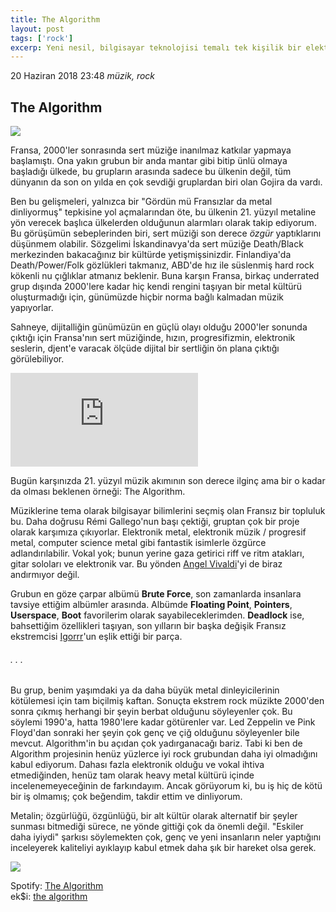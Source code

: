 ```yaml
---
title: The Algorithm
layout: post
tags: ['rock']
excerp: Yeni nesil, bilgisayar teknolojisi temalı tek kişilik bir elektronik/metal projesi.
---
```


20 Haziran 2018 23:48 *müzik, rock*

## The Algorithm

![](https://upload.wikimedia.org/wikipedia/commons/thumb/4/4a/The_Algorithm.jpg/1200px-The_Algorithm.jpg)

Fransa, 2000'ler sonrasında sert müziğe inanılmaz katkılar yapmaya başlamıştı. Ona yakın grubun bir anda mantar gibi bitip ünlü olmaya başladığı ülkede, bu grupların arasında sadece bu ülkenin değil, tüm dünyanın da son on yılda en çok sevdiği gruplardan biri olan Gojira da vardı. 

Ben bu gelişmeleri, yalnızca bir "Gördün mü Fransızlar da metal dinliyormuş" tepkisine yol açmalarından öte, bu ülkenin 21. yüzyıl metaline yön verecek başlıca ülkelerden olduğunun alarmları olarak takip ediyorum. Bu görüşümün sebeplerinden biri, sert müziği son derece *özgür* yaptıklarını düşünmem olabilir. Sözgelimi İskandinavya'da sert müziğe Death/Black merkezinden bakacağınız bir kültürde yetişmişsinizdir. Finlandiya'da Death/Power/Folk gözlükleri takmanız, ABD'de hız ile süslenmiş hard rock kökenli nu çığlıklar atmanız beklenir. Buna karşın Fransa, birkaç underrated grup dışında 2000'lere kadar hiç kendi rengini taşıyan bir metal kültürü oluşturmadığı için, günümüzde hiçbir norma bağlı kalmadan müzik yapıyorlar. 

Sahneye, dijitalliğin günümüzün en güçlü olayı olduğu 2000'ler sonunda çıktığı için Fransa'nın sert müziğinde, hızın, progresifizmin, elektronik seslerin, djent'e varacak ölçüde dijital bir sertliğin ön plana çıktığı görülebiliyor. 

<iframe class="video" id="ytvideo" src="https://www.youtube.com/embed/CDS9gmdHtB8" frameborder="0" allow="autoplay; encrypted-media" allowfullscreen></iframe>

Bugün karşınızda 21. yüzyıl müzik akımının son derece ilginç ama bir o kadar da olması beklenen örneği: The Algorithm. 

Müziklerine tema olarak bilgisayar bilimlerini seçmiş olan Fransız bir topluluk bu. Daha doğrusu Rémi Gallego'nun başı çektiği, gruptan çok bir proje olarak karşımıza çıkıyorlar. Elektronik metal, elektronik müzik / progresif metal, computer science metal gibi fantastik isimlerle özgürce adlandırılabilir. Vokal yok; bunun yerine gaza getirici riff ve ritm atakları, gitar soloları ve elektronik var. Bu yönden [Angel Vivaldi](https://www.youtube.com/watch?v=qFWoIyqSjlA)'yi de biraz andırmıyor değil. 

Grubun en göze çarpar albümü **Brute Force**, son zamanlarda insanlara tavsiye ettiğim albümler arasında. Albümde **Floating Point**, **Pointers**, **Userspace**, **Boot** favorilerim olarak sayabileceklerimden. **Deadlock** ise, bahsettiğim özellikleri taşıyan, son yılların bir başka değişik Fransız ekstremcisi [Igorrr](https://www.youtube.com/watch?v=vS7X5nuvjHo)'un eşlik ettiği bir parça. 

###### . . . 

Bu grup, benim yaşımdaki ya da daha büyük metal dinleyicilerinin kötülemesi için tam biçilmiş kaftan. Sonuçta ekstrem rock müzikte 2000'den sonra çıkmış herhangi bir şeyin berbat olduğunu söyleyenler çok. Bu söylemi 1990'a, hatta 1980'lere kadar götürenler var. Led Zeppelin ve Pink Floyd'dan sonraki her şeyin çok genç ve çiğ olduğunu söyleyenler bile mevcut. Algorithm'in bu açıdan çok yadırganacağı bariz. Tabi ki ben de Algorithm projesinin henüz yüzlerce iyi rock grubundan daha iyi olmadığını kabul ediyorum. Dahası fazla elektronik olduğu ve vokal ihtiva etmediğinden, henüz tam olarak heavy metal kültürü içinde incelenemeyeceğinin de farkındayım. Ancak görüyorum ki, bu iş hiç de kötü bir iş olmamış; çok beğendim, takdir ettim ve dinliyorum.

Metalin; özgürlüğü, özgünlüğü, bir alt kültür olarak alternatif bir şeyler sunması bitmediği sürece, ne yönde gittiği çok da önemli değil. "Eskiler daha iyiydi" şarkısı söylemekten çok, genç ve yeni insanların neler yaptığını inceleyerek kaliteliyi ayıklayıp kabul etmek daha şık bir hareket olsa gerek. 

![](http://symmetal.com/wp-content/uploads/2013/09/the-algorithm-logo.jpg)

Spotify: [The Algorithm](spotify:artist:14u4KXVp0iXQil79EpxXGc) <br>
ek$i: [the algorithm](https://eksisozluk.com/the-algorithm--2750871)